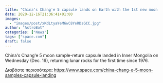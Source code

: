 ```yaml
---
title: "China's Chang'e 5 capsule lands on Earth with the 1st new moon samples in 44 years"
date: 2020-12-16T21:36:41+01:00
images:
  - "images/post/xKdLtyaYeM6wC8YeRDsGCC.jpg"
author: "AstroBot"
categories: ["News"]
tags: ["space.com"]
draft: false
---
```


China's Chang'e 5 moon sample-return capsule landed in Inner Mongolia on Wednesday (Dec. 16), returning lunar rocks for the first time since 1976. 

Διαβάστε περισσότερα: https://www.space.com/china-chang-e-5-moon-samples-capsule-landing
